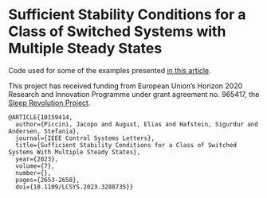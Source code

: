 # Sufficient Stability Conditions for a Class of Switched Systems with Multiple Steady States

Code used for some of the examples presented [in this article](https://ieeexplore.ieee.org/document/10159414).

This project has received funding from European Union’s Horizon 2020 Research and Innovation Programme under grant agreement no. 965417, the [Sleep Revolution Project](https://cordis.europa.eu/project/id/965417).

```
@ARTICLE{10159414,
  author={Piccini, Jacopo and August, Elias and Hafstein, Sigurdur and Andersen, Stefania},
  journal={IEEE Control Systems Letters}, 
  title={Sufficient Stability Conditions for a Class of Switched Systems With Multiple Steady States}, 
  year={2023},
  volume={7},
  number={},
  pages={2653-2658},
  doi={10.1109/LCSYS.2023.3288735}}
```
